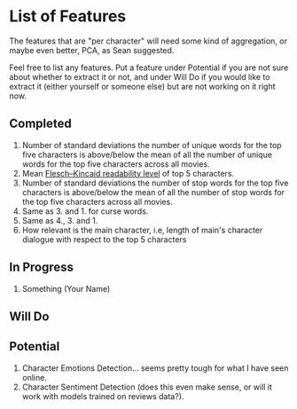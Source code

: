 # List of Features

The features that are "per character" will need some kind of aggregation, or maybe even better, PCA, as Sean suggested.

Feel free to list any features. Put a feature under Potential if you are not sure about whether to extract it or not, and under Will Do if you would like to extract it (either yourself or someone else) but are not working on it right now.

## Completed

1. Number of standard deviations the number of unique words for the top five characters is above/below the mean of all the number of unique words for the top five characters across all movies.
2. Mean [Flesch–Kincaid readability level](https://en.wikipedia.org/wiki/Flesch–Kincaid_readability_tests#Flesch_reading_ease) of top 5 characters.
3. Number of standard deviations the number of stop words for the top five characters is above/below the mean of all the number of stop words for the top five characters across all movies.
4. Same as 3. and 1. for curse words.
5. Same as 4., 3. and 1.
6. How relevant is the main character, i.e, length of main's character dialogue with respect to the top 5 characters

## In Progress

1. Something (Your Name)


## Will Do



## Potential

1. Character Emotions Detection... seems pretty tough for what I have seen online.
2. Character Sentiment Detection (does this even make sense, or will it work with models trained on reviews data?).
